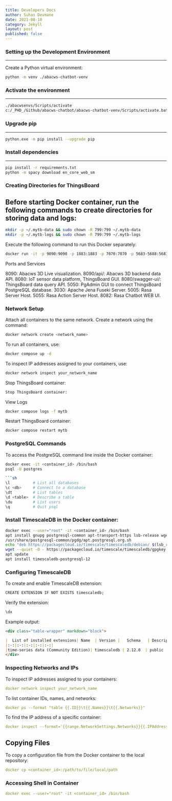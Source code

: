 ```yaml
---
title: Developers Docs
author: Suhas Devmane
date: 2021-08-10
category: Jekyll
layout: post
published: false
---
```


### Setting up the Development Environment

-------------

Create a Python virtual environment:
```sh
python -m venv ./abacws-chatbot-venv
```
### Activate the environment

-------------
```sh
./abacwsenvs/Scripts/activate
c:/_PHD_/Github/abacws-chatbot/abacws-chatbot-venv/Scripts/activate.bat
```

### Upgrade pip

-------------
```sh
python.exe -m pip install --upgrade pip
```

### Install dependencies

--------------
```sh
pip install -r requirements.txt
python -m spacy download en_core_web_sm
```

### Creating Directories for ThingsBoard

Before starting Docker container, run the following commands to create directories for storing data and logs:
---------------
```sh
mkdir -p ~/.mytb-data && sudo chown -R 799:799 ~/.mytb-data
mkdir -p ~/.mytb-logs && sudo chown -R 799:799 ~/.mytb-logs

```
Execute the following command to run this Docker separately:
```sh
docker run -it -p 9090:9090 -p 1883:1883 -p 7070:7070 -p 5683-5688:5683-5688/udp -v ~/.mytb-data:/data -v ~/.mytb-logs:/var/log/thingsboard --name mytb --restart always thingsboard/tb-postgres
```

Ports and Services

8090: Abacws 3D Live visualization.
8090/api/: Abacws 3D backend data API.
8080: IoT sensor data platform, ThingsBoard GUI.
8080/swagger-ui/: ThingsBoard data query API.
5050: PgAdmin GUI to connect ThingsBoard PostgreSQL database.
3030: Apache Jena Fuseki Server.
5005: Rasa Server Host.
5055: Rasa Action Server Host.
8082: Rasa Chatbot WEB UI.

### Network Setup

Attach all containers to the same network. Create a network using the command:
```sh
docker network create <network_name>
```
To run all containers, use:
```sh
docker compose up -d

```
To inspect IP addresses assigned to your containers, use:
```sh
docker network inspect your_network_name

```
Stop ThingsBoard container:
```sh
Stop ThingsBoard container:
```
View Logs
```sh
docker compose logs -f mytb
```
Restart ThingsBoard container:
```sh
docker compose restart mytb
```
### PostgreSQL Commands

To access the PostgreSQL command line inside the Docker container:
```sh
docker exec -it <container_id> /bin/bash
psql -U postgres

```sh
\l          # List all databases
\c <db>     # Connect to a database
\dt         # List tables
\d <table>  # Describe a table
\du         # List users
\q          # Quit psql
```
### Install TimescaleDB in the Docker container:

```sh
docker exec --user="root" -it <container_id> /bin/bash
apt install gnupg postgresql-common apt-transport-https lsb-release wget
/usr/share/postgresql-common/pgdg/apt.postgresql.org.sh
echo "deb https://packagecloud.io/timescale/timescaledb/debian/ $(lsb_release -c -s) main" | tee /etc/apt/sources.list.d/timescaledb.list
wget --quiet -O - https://packagecloud.io/timescale/timescaledb/gpgkey | apt-key add -
apt update
apt install timescaledb-postgresql-12
```
### Configuring TimescaleDB

To create and enable TimescaleDB extension:
```markdown
CREATE EXTENSION IF NOT EXISTS timescaledb;

```
Verify the extension:
```markdown
\dx
```
Example output:
```markdown
<div class="table-wrapper" markdown="block">

|  List of installed extensions| Name  | Version |   Schema   | Description |
|:-:|:-:|:-:|:-:|:-:|
|time-series data (Community Edition)| timescaledb | 2.12.0  | public     | Enables scalable inserts and complex queries for |
</div>
```
### Inspecting Networks and IPs

To inspect IP addresses assigned to your containers:

```yaml
docker network inspect your_network_name
```

To list container IDs, names, and networks:
```yaml
docker ps --format "table {{.ID}}\t{{.Names}}\t{{.Networks}}"

```
To find the IP address of a specific container:

```yaml
docker inspect --format='{{range.NetworkSettings.Networks}}{{.IPAddress}}{{end}}' <container_name_or_id>
```
Copying Files
-----------
To copy a configuration file from the Docker container to the local repository:
```yaml
docker cp <container_id>:/path/to/file/local/path
```

### Accessing Shell in Container

```yaml
docker exec --user="root" -it <container_id> /bin/bash
```